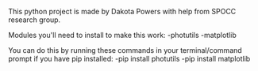 This python project is made by Dakota Powers with help from SPOCC research group. 

Modules you'll need to install to make this work:
-photutils
-matplotlib

You can do this by running these commands in your terminal/command prompt if you have pip installed:
-pip install photutils
-pip install matplotlib
